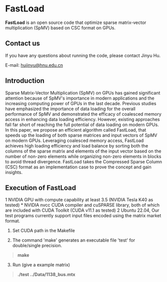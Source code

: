 # FastLoad

**FastLoad** is an open source code that optimize sparse matrix-vector multiplication (SpMV) based on CSC format on GPUs. 


## Contact us

If you have any questions about running the code, please contact Jinyu Hu. 

E-mail: hujinyu@hnu.edu.cn

## Introduction

Sparse Matrix-Vector Multiplication (SpMV) on GPUs has gained significant attention because of SpMV's importance in modern applications and the increasing computing power of GPUs in the last decade. Previous studies have emphasized the importance of data loading for the overall performance of SpMV and demonstrated the efficacy of coalesced memory access in enhancing data loading efficiency. However, existing approaches fall far short of reaching the full potential of data loading on modern GPUs. In this paper, we propose an efficient algorithm called FastLoad, that speeds up the loading of both sparse matrices and input vectors of SpMV on modern GPUs. Leveraging coalesced memory access, FastLoad achieves high loading efficiency and load balance by sorting both the columns of the sparse matrix and elements of the input vector based on the number of non-zero elements while organizing non-zero elements in blocks to avoid thread divergence. FastLoad takes the Compressed Sparse Column (CSC) format as an implementation case to prove the concept and gain insights.


## Execution of FastLoad
1 NVIDIA GPU with compute capability at least 3.5 (NVIDIA Tesla K40 as tested) * NVIDIA nvcc CUDA compiler and cuSPARSE library, both of which are included with CUDA Toolkit (CUDA v11.1 as tested)
2 Ubuntu 22.04,
Our test programs currently support input files encoded using the matrix market format.

1. Set CUDA path in the Makefile

2. The command 'make' generates an executable file 'test' for double/single precision.
> **make**

3. Run (give a example matrix)  
> **./test ../Data/1138_bus.mtx**